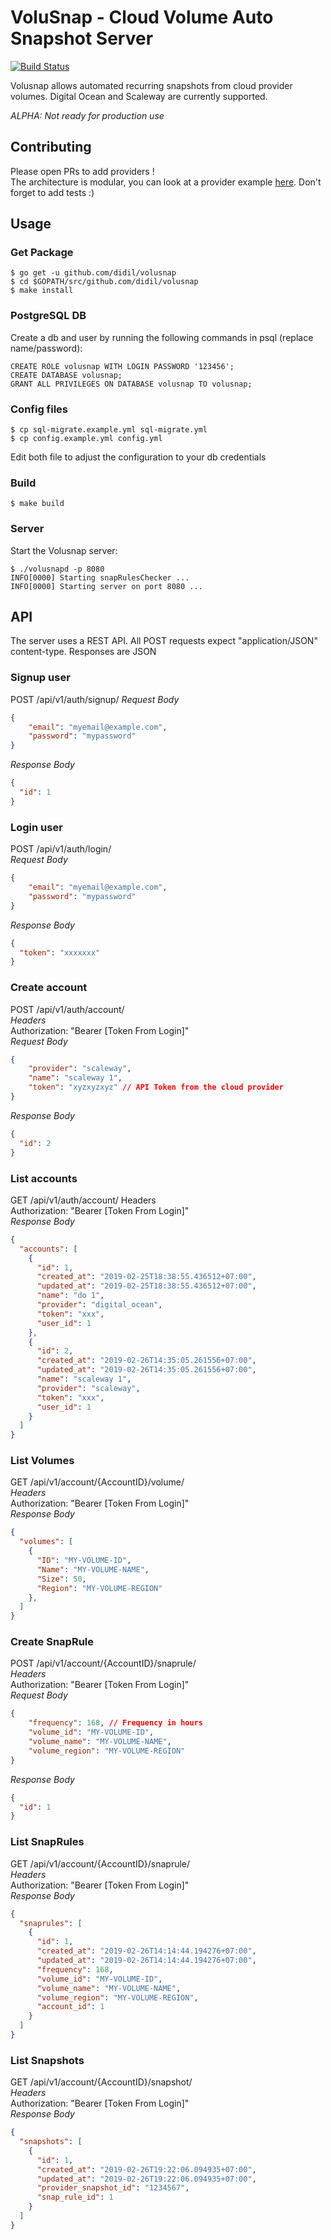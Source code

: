 # VoluSnap - Cloud Volume Auto Snapshot Server

[![Build Status](https://travis-ci.org/didil/volusnap.svg?branch=master)](https://travis-ci.org/didil/volusnap)

Volusnap allows automated recurring snapshots from cloud provider volumes. Digital Ocean and Scaleway are currently supported.  

*ALPHA: Not ready for production use*

## Contributing 
Please open PRs to add providers !  
The architecture is modular, you can look at a provider example [here](pkg/api/digitalocean.go). Don't forget to add tests :)


## Usage

### Get Package
```
$ go get -u github.com/didil/volusnap
$ cd $GOPATH/src/github.com/didil/volusnap
$ make install
```

### PostgreSQL DB
Create a db and user by running the following commands in psql (replace name/password):
```
CREATE ROLE volusnap WITH LOGIN PASSWORD '123456';
CREATE DATABASE volusnap;
GRANT ALL PRIVILEGES ON DATABASE volusnap TO volusnap;
```

### Config files
```
$ cp sql-migrate.example.yml sql-migrate.yml
$ cp config.example.yml config.yml
```
Edit both file to adjust the configuration to your db credentials

### Build
```
$ make build
```

### Server
Start the Volusnap server:
```
$ ./volusnapd -p 8080
INFO[0000] Starting snapRulesChecker ...                
INFO[0000] Starting server on port 8080 ...    
```

## API
The server uses a REST API. All POST requests expect "application/JSON" content-type. Responses are JSON

### Signup user
POST /api/v1/auth/signup/
*Request Body*
```json
{
    "email": "myemail@example.com",
    "password": "mypassword"
}
```
*Response Body*
```json
{
  "id": 1
}
```

### Login user  
POST /api/v1/auth/login/  
*Request Body*
```json
{
    "email": "myemail@example.com",
    "password": "mypassword"
}
```
*Response Body*
```json
{
  "token": "xxxxxxx"
}
```

### Create account
POST /api/v1/auth/account/  
*Headers*  
Authorization: "Bearer [Token From Login]"  
*Request Body*
```json
{
	"provider": "scaleway",
	"name": "scaleway 1", 
	"token": "xyzxyzxyz" // API Token from the cloud provider
}
```
*Response Body*
```json
{
  "id": 2
}
``` 

### List accounts 
GET /api/v1/auth/account/ 
Headers  
Authorization: "Bearer [Token From Login]"  
*Response Body*
```json
{
  "accounts": [
    {
      "id": 1,
      "created_at": "2019-02-25T18:38:55.436512+07:00",
      "updated_at": "2019-02-25T18:38:55.436512+07:00",
      "name": "do 1",
      "provider": "digital_ocean",
      "token": "xxx",
      "user_id": 1
    },
    {
      "id": 2,
      "created_at": "2019-02-26T14:35:05.261556+07:00",
      "updated_at": "2019-02-26T14:35:05.261556+07:00",
      "name": "scaleway 1",
      "provider": "scaleway",
      "token": "xxx",
      "user_id": 1
    }
  ]
}
``` 

### List Volumes
GET /api/v1/account/{AccountID}/volume/  
*Headers*  
Authorization: "Bearer [Token From Login]"  
*Response Body*
```json
{
  "volumes": [
    {
      "ID": "MY-VOLUME-ID",
      "Name": "MY-VOLUME-NAME",
      "Size": 50,
      "Region": "MY-VOLUME-REGION"
    },  
  ]
}
```

### Create SnapRule
POST /api/v1/account/{AccountID}/snaprule/  
*Headers*  
Authorization: "Bearer [Token From Login]"  
*Request Body*
```json
{
	"frequency": 168, // Frequency in hours
	"volume_id": "MY-VOLUME-ID",
	"volume_name": "MY-VOLUME-NAME",
	"volume_region": "MY-VOLUME-REGION"
}
```
*Response Body*
```json
{
  "id": 1
}
```

### List SnapRules
GET /api/v1/account/{AccountID}/snaprule/  
*Headers*  
Authorization: "Bearer [Token From Login]"  
*Response Body*
```json
{
  "snaprules": [
    {
      "id": 1,
      "created_at": "2019-02-26T14:14:44.194276+07:00",
      "updated_at": "2019-02-26T14:14:44.194276+07:00",
      "frequency": 168,
      "volume_id": "MY-VOLUME-ID",
      "volume_name": "MY-VOLUME-NAME",
      "volume_region": "MY-VOLUME-REGION",
      "account_id": 1
    }
  ]
}
```


### List Snapshots
GET /api/v1/account/{AccountID}/snapshot/  
*Headers*  
Authorization: "Bearer [Token From Login]"  
*Response Body*
```json
{
  "snapshots": [
    {
      "id": 1,
      "created_at": "2019-02-26T19:22:06.094935+07:00",
      "updated_at": "2019-02-26T19:22:06.094935+07:00",
      "provider_snapshot_id": "1234567",
      "snap_rule_id": 1
    }
  ]
}
```